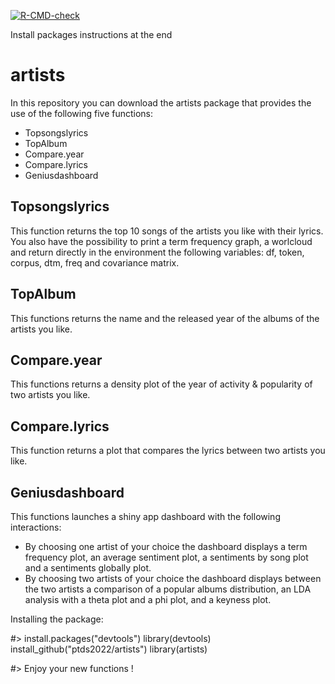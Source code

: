 <!-- badges: start -->
[![R-CMD-check](https://github.com/ptds2022/artists/workflows/R-CMD-check/badge.svg)](https://github.com/ptds2022/artists/actions)
<!-- badges: end -->

Install packages instructions at the end

# artists

In this repository you can download the artists package that provides the use of the following five functions:

- Topsongslyrics
- TopAlbum
- Compare.year
- Compare.lyrics
- Geniusdashboard

## Topsongslyrics

This function returns the top 10 songs of the artists you like with their lyrics. You also have the possibility to print a term frequency graph, a worlcloud and return directly in the environment the following variables: df, token, corpus, dtm, freq and covariance matrix.

## TopAlbum

This functions returns the name and the released year of the albums of the artists you like.

## Compare.year

This functions returns a density plot of the year of activity & popularity of two artists you like.

## Compare.lyrics

This function returns a plot that compares the lyrics between two artists you like.

## Geniusdashboard

This functions launches a shiny app dashboard with the following interactions:

- By choosing one artist of your choice the dashboard displays a term frequency plot, an average sentiment plot, a sentiments by song plot and a sentiments globally plot.
- By choosing two artists of your choice the dashboard displays between the two artists a comparison of a popular albums distribution, an LDA analysis with a theta plot and a phi plot, and a keyness plot.


Installing the package:

#> install.packages("devtools")
library(devtools)
install_github("ptds2022/artists")
library(artists)

#> Enjoy your new functions !
